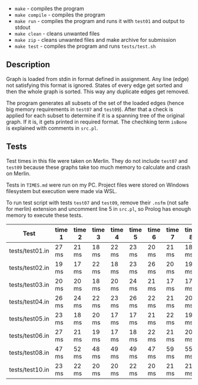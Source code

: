 * `make` - compiles the program
* `make compile` - compiles the program
* `make run` - compiles the program and runs it with `test01` and output to stdout
* `make clean` - cleans unwanted files
* `make zip` - cleans unwanted files and make archive for submission
* `make test` - compiles the program and runs `tests/test.sh`

## Description
Graph is loaded from stdin in format defined in assignment. Any line (edge) not satisfying this format is ignored. States of every edge get sorted and then the whole graph is sorted. This way any duplicate edges get removed.

The program generates all subsets of the set of the loaded edges (hence big memory requirements in `test07` and `test09`). After that a check is applied for each subset to determine if it is a spanning tree of the original graph. If it is, it gets printed in required format. The chechking term `isBone` is explained with comments in `src.pl`.

## Tests
Test times in this file were taken on Merlin. They do not include `test07` and `test09` because these graphs take too much memory to calculate and crash on Merlin.

Tests in `TIMES.md` were run on my PC. Project files were stored on Windows filesystem but execution were made via WSL.

To run test script with tests `test07` and `test09`, remove their `.nsfm` (not safe for merlin) extension and uncomment line 5 in `src.pl`, so Prolog has enough memory to execute these tests.

| Test | time 1 | time 2 | time 3 | time 4 | time 5 | time 6 | time 7 | time 8 | time 9 | time 10 | AVG |
| --- | --- | --- | --- | --- | --- | --- | --- | --- | --- | --- | --- |
| tests/test01.in | 27 ms | 21 ms | 18 ms | 22 ms | 23 ms | 20 ms | 21 ms | 18 ms | 19 ms | 24 ms | 21 ms |
| tests/test02.in | 19 ms | 17 ms | 22 ms | 18 ms | 23 ms | 26 ms | 20 ms | 19 ms | 20 ms | 17 ms | 20 ms |
| tests/test03.in | 20 ms | 20 ms | 18 ms | 20 ms | 24 ms | 21 ms | 17 ms | 17 ms | 23 ms | 20 ms | 20 ms |
| tests/test04.in | 26 ms | 24 ms | 22 ms | 23 ms | 26 ms | 22 ms | 21 ms | 20 ms | 27 ms | 22 ms | 23 ms |
| tests/test05.in | 23 ms | 18 ms | 20 ms | 17 ms | 17 ms | 21 ms | 22 ms | 19 ms | 21 ms | 20 ms | 19 ms |
| tests/test06.in | 27 ms | 21 ms | 19 ms | 17 ms | 18 ms | 22 ms | 21 ms | 20 ms | 21 ms | 24 ms | 21 ms |
| tests/test08.in | 47 ms | 52 ms | 48 ms | 49 ms | 49 ms | 47 ms | 59 ms | 55 ms | 46 ms | 48 ms | 50 ms |
| tests/test10.in | 23 ms | 22 ms | 20 ms | 20 ms | 22 ms | 20 ms | 21 ms | 21 ms | 26 ms | 21 ms | 21 ms |